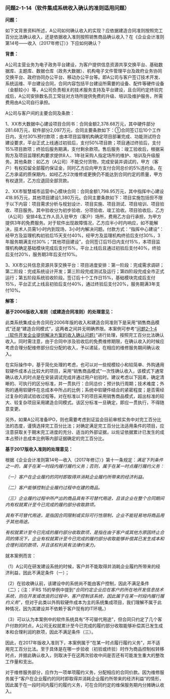 ### 问题2-1-14（软件集成系统收入确认的准则适用问题）

**问题：**

如下文背景资料所述，A公司如何确认收入的实现？应依据建造合同准则按照完工百分比法确认收入，还是依据收入准则按照销售商品确认收入？在《企业会计准则第14号——收入（2017年修订）》下应如何确认？

**背景：**

A公司主营业务为电子政务平台建设，为客户提供信息资源共享交换平台、基础数据库、主题库、数据仓库（政务大数据）、机构电子文件管理平台及政府业务协同交换平台、政府协同办公平台、移动办公平台等。即A公司与客户签订技术开发、系统运维、平台建设合同，合同内容包括平台建设所需要的设备、配件等硬件设备（金额较小）等，A公司负责相关的技术服务支持及平台建设，且合同约定终验完成后，A公司安排数名员工常驻对方场所提供免费的升级、培训及维护服务，所需费用由A公司自行承担。

A公司与客户间的主要合同及条款：

1、XX市大数据中心建设项目合同书：合同金额2,378.68万元，其中硬件部分281.68万元，软件部分2,097万元，合同主要条款如下：①合同签订后10个工作日内，支付30%预付款项；由本项目监理机构确定项目部署完成、功能测试符合建设要求，平台正式上线通过初验后，支付50%项目款；项目通过终验后，支付15%项目款项；终验后服务期满，支付剩余款项。售后服务：竣工验收后，根据采购方及项目监理机构要求提供8人、1年驻采购人指定场所的维护、培训及升级服务。其他条款：如乙方（A公司）不能交付货物，完成安装并调试的，甲方（客户）有权扣留全部履约保证金，同时乙方应向甲方支付合同总价的5%违约金。在乙方承诺的质保期内，如经乙方2次维修或更换仍不能达到合同约定的质量，甲方有权退货，乙方应退回全部货款。

2、XX市智慧城市运营中心模块合同：合同金额1,798.95万元，其中指挥中心建设418.95万元，其他项目建设1,380万元。合同主要条款如下：项目实施包括但不限于以下内容：项目需求分析与规划设计、项目实施、项目测试、项目培训、项目验收、项目服务。其中验收分为初步验收、分项验收、竣工验收。项目验收后，乙方（A公司）安排4名工作人员入驻甲方（客户）场所，费用乙方自行承担，为甲方提供3年的免费服务。对于软件出现故障情况，乙方应半小时内响应，如不能解决，技术人员需1小时内到现场，3小时内解决问题。付款方式：“指挥中心建设”：经甲方及监理机构初验后15天支付40%，经甲方及监理机构终验后支付30%，3年服务期满支付30%；“其他项目建设”，合同签订后15日内支付15%，本项目监理机构确定基础模块完成后支付15%，平台上线后且通过初验后支付40%，终验后支付20%，服务期3年后支付10%。

3、XX市公共信息资源共享交换平台：项目进度安排：第一阶段：完成需求调研；第二阶段：完成系统设计开发；第三阶段完成测试及运行；第四阶段完成全市正式运行；第五阶段系统验收阶段。签订后十个工作日15%，基础模块完成后支付15%，平台正式上线且初验后支付40%，通过终验后支付20%，服务期满3年支付10%。

**解答：**

**基于2006版收入准则（或建造合同准则）的处理意见：**

此类系统集成业务合同在2006年版的收入和建造合同准则下是采用“销售商品模式”还是“建造合同模式”，这两者之间并无明确界限。本案例可参考“[问题2-1-4（软件开发企业提供解决方案的收入确认问题）](#_Toc524394878)”进行处理，按照完工百分比法确认收入。同时需注意，由于合同中涉及验收后的免费维修期限，在确认收入的时候应考虑合理分配维修部分应分配的收入，予以递延，在相应的维修服务期间确认收入。

在实际操作中，基于简化处理的考虑，也可以对一些规模较小和较简单、外购通用软硬件成本占比较大的项目，采用“销售商品模式”一次性确认收入，该模式下通常确认收入的时点是在安装调试完成并通过用户初验时。建议考虑以下因素，确定清晰的、可执行的区分标准，并一贯执行：合同总价；预计执行周期；技术难度；外购的通用软硬件在总成本中所占的比例；系统中软硬件结合的紧密程度；是否需经过复杂的调试验收过程等。对在标准以下的项目采用销售商品模式，超出标准的较大、较复杂项目采用建造合同模式。该区分标准一旦确定，即应一贯执行，不得随意变更。

另外，如果A公司准备IPO，则也需要考虑到证监会目前审核实务中对完工百分比法的态度，谨慎选择完工百分比法；对确定满足完工百分比法适用条件的项目，应注意获取关于期末完工进度的充分、适当的外部证据，以佐证依据累计已发生的成本占预计总成本比例等内部证据确定的完工百分比。

**基于2017版收入准则的处理意见：**

根据《企业会计准则第14号—收入（2017年修订）》第十一条规定：*满足下列条件之一的，属于在某一时段内履行履约义务；否则，属于在某一时点履行履约义务：*

*（一）客户在企业履约的同时即取得并消耗企业履约所带来的经济利益。*

*（二）客户能够控制企业履约过程中在建的商品。*

*（三）企业履约过程中所产出的商品具有不可替代用途，且该企业在整个合同期间内有权就累计至今已完成的履约部分收取款项。*

*具有不可替代用途，是指因合同限制或实际可行性限制，企业不能轻易地将商品用于其他用途。*

*有权就累计至今已完成的履约部分收取款项，是指在由于客户或其他方原因终止合同的情况下，企业有权就累计至今已完成的履约部分收取能够补偿其已发生成本和合理利润的款项，并且该权利具有法律约束力。*

就本案例而言：

（1）A公司在研发建设系统的时候，客户并不能取得并消耗企业履约所带来的经济利益，因此不满足条件（一）；

（2）在验收确认前，该建设中的系统尚不能由客户控制，因此不满足条件（二）；（注：IFRS
15的举例中提到“*合同约定企业应在客户的所在地开发信息技术系统，则在开发或改良的过程中，客户控制该系统，因此属于在某一时段内履行履约义务*”，但对于此类以外购软硬件成本为主的系统集成项目，我们理解不属于此种情况，因为其建设并不依赖于客户现有的IT环境。）

（3）可以认为本案例中的软件系统具有“不可替代用途”，但合同只约定了几个客户付款的时点，A公司无权就累计至今已完成的履约部分收取能够补偿其已发生成本和合理利润的款项，因此不满足条件（三）。

因此，在2017年版收入准则下，本案例属于“在某一时点履行履约义务”，并不适用完工百分比法。至于具体是在哪一步验收（初验或终验）时作为商品控制权转移时点，并据此确认收入，则取决于在这两次验收中间是否还有可能发生重大的整改工作量和支出。

对于维修服务部分，应作为一项单项履约义务，分配相应的合同价款。因为维修服务属于“客户在企业履约的同时即取得并消耗企业履约所带来的经济利益”的情形，因此属于在一段时间内履行的履约义务，可在合同约定的维保服务期内分摊确认收入。